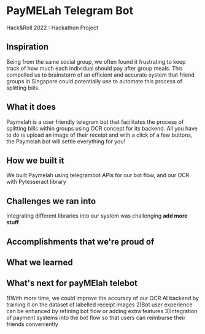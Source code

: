 # PayMELah Telegram Bot
Hack&Roll 2022 : Hackathon Project

## Inspiration
Being from the same social group, we often found it frustrating to keep track of how much each individual should pay after group meals. This compelled us to brainstorm of an efficient and accurate system that friend groups in Singapore could potentially use to automate this process of splitting bills. 

## What it does
Paymelah is  a user friendly telegram bot that facilitates the process of splitting bills within groups using OCR concept for its backend. All you have to do is upload an image of their receipt and with a click of a few buttons, the Paymelah bot will settle everything for you! 

## How we built it
We built Paymelah using telegrambot APIs for our bot flow, and our OCR with Pytesseract library 

## Challenges we ran into
Integrating different libraries into our system was challenging **add more stuff**

## Accomplishments that we're proud of

## What we learned

## What's next for payMElah telebot
1)With more time, we could improve the accuracy of our OCR AI backend by training it on the dataset of labelled receipt images
2)Bot user experience can be enhanced by refining bot flow or adding extra features
3)Integration of payment systems into the bot flow so that users can reimburse their friends conveniently
